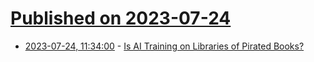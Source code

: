 # [Published on 2023-07-24](index.md)

* [2023-07-24, 11:34:00](https://yro.slashdot.org/story/23/07/23/2334217/is-ai-training-on-libraries-of-pirated-books?utm_source=rss1.0mainlinkanon&utm_medium=feed) - [Is AI Training on Libraries of Pirated Books?](https://yro.slashdot.org/story/23/07/23/2334217/is-ai-training-on-libraries-of-pirated-books?utm_source=rss1.0mainlinkanon&utm_medium=feed)

